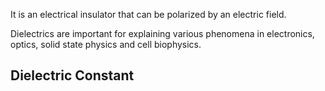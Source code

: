 It is an electrical insulator that can be polarized by an electric field.

Dielectrics are important for explaining various phenomena in electronics, optics, solid state physics and cell biophysics.

## Dielectric Constant